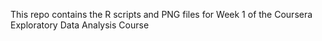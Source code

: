 This repo contains the R scripts and PNG files for Week 1 of the Coursera Exploratory Data Analysis Course
